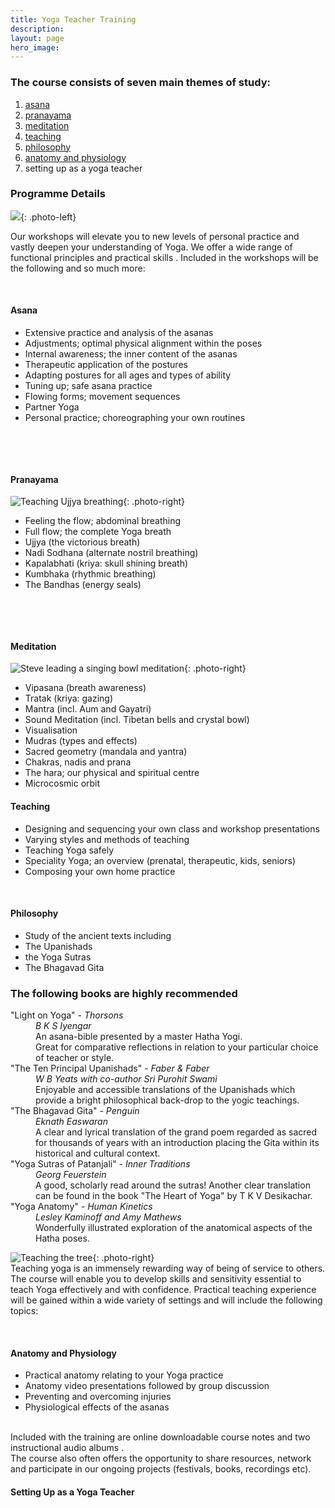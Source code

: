 ```yaml
---
title: Yoga Teacher Training
description:
layout: page
hero_image:
---
```


### The course consists of seven main themes of study:

1. [asana](https://www.shamayoga.org.uk/p/course-content.html#asana)
2. [pranayama](https://www.shamayoga.org.uk/p/course-content.html#pranayama)
3. [meditation](https://www.shamayoga.org.uk/p/course-content.html#meditation)
4. [teaching](https://www.shamayoga.org.uk/p/course-content.html#teaching)
5. [philosophy](https://www.shamayoga.org.uk/p/course-content.html#philosophy)
6. [anatomy and physiology](https://www.shamayoga.org.uk/p/course-content.html#anatomy)
7. setting up as a yoga teacher

### Programme Details

![](https://lh3.googleusercontent.com/-B03gcaFaoh0/WxeoPO8wTFI/AAAAAAAAA7M/BgyF1EKHxn86yzbxncylTVP6RJSFvr4oQCJoC/s400-e30/webphotos4.jpg){: .photo-left}

Our workshops will elevate you to new levels of personal practice and vastly deepen your understanding of Yoga. We offer a wide range of functional principles and practical skills . Included in the workshops will be the following and so much more:

&nbsp;

#### Asana

* Extensive practice and analysis of the asanas
* Adjustments; optimal physical alignment within the poses
* Internal awareness; the inner content of the asanas
* Therapeutic application of the postures
* Adapting postures for all ages and types of ability
* Tuning up; safe asana practice
* Flowing forms; movement sequences
* Partner Yoga
* Personal practice; choreographing your own routines

&nbsp;

&nbsp;

#### Pranayama

![Teaching Ujjya breathing](//lh3.googleusercontent.com/-qBiuAOXva18/VBX33RO9jSI/AAAAAAAAAQI/MpCwcgOZyCE/s235/lie_2.jpg){: .photo-right}

* Feeling the flow; abdominal breathing
* Full flow; the complete Yoga breath
* Ujjya (the victorious breath)
* Nadi Sodhana (alternate nostril breathing)
* Kapalabhati (kriya: skull shining breath)
* Kumbhaka (rhythmic breathing)
* The Bandhas (energy seals)

&nbsp;

&nbsp;

#### Meditation

![Steve leading a singing bowl meditation](//lh3.googleusercontent.com/--vMcXk-X_Yc/VBX33UTV4qI/AAAAAAAAAQU/XU6J7ppZFcg/s235/group_meditation.jpg){: .photo-right}

* Vipasana (breath awareness)
* Tratak (kriya: gazing)
* Mantra (incl. Aum and Gayatri)
* Sound Meditation (incl. Tibetan bells and crystal bowl)
* Visualisation
* Mudras (types and effects)
* Sacred geometry (mandala and yantra)
* Chakras, nadis and prana
* The hara; our physical and spiritual centre
* Microcosmic orbit

#### Teaching

* Designing and sequencing your own class and workshop presentations
* Varying styles and methods of teaching
* Teaching Yoga safely
* Speciality Yoga; an overview (prenatal, therapeutic, kids, seniors)
* Composing your own home practice&nbsp;

&nbsp;

#### Philosophy

* Study of the ancient texts including&nbsp;
* The Upanishads&nbsp;
* the Yoga Sutras&nbsp;
* The Bhagavad Gita &nbsp;

### The following books are highly recommended

<dl><dt>"Light on Yoga" -&nbsp;<em>Thorsons</em></dt><dd><em>B K S Iyengar</em><br />An asana-bible presented by a master Hatha Yogi.<br />Great for comparative reflections in relation to your particular choice of teacher or style.</dd><dt>"The Ten Principal Upanishads" -&nbsp;<em>Faber &amp; Faber</em></dt><dd><em>W B Yeats with co-author Sri Purohit Swami</em><br />Enjoyable and accessible translations of the Upanishads which provide a bright philosophical back-drop to the yogic teachings.</dd><dt>"The Bhagavad Gita" -&nbsp;<em>Penguin</em></dt><dd><em>Eknath Easwaran</em><br />A clear and lyrical translation of the grand poem regarded as sacred for thousands of years with an introduction placing the Gita within its historical and cultural context.</dd><dt>"Yoga Sutras of Patanjali" -&nbsp;<em>Inner Traditions</em></dt><dd><em>Georg Feuerstein</em><br />A good, scholarly read around the sutras! Another clear translation can be found in the book "The Heart of Yoga" by T K V Desikachar.</dd><dt>"Yoga Anatomy" -&nbsp;<em>Human Kinetics</em></dt><dd><em>Lesley Kaminoff and Amy Mathews</em><br />Wonderfully illustrated exploration of the anatomical aspects of the Hatha poses.</dd></dl>

![Teaching the tree](//lh3.googleusercontent.com/-5Ki9nK_rEdE/VBX33xEYumI/AAAAAAAAAQY/CUlGsAOP5ow/s310/tree_teach_1.jpg){: .photo-right}<br>Teaching yoga is an immensely rewarding way of being of service to others. The course will enable you to develop skills and sensitivity essential to teach Yoga effectively and with confidence. Practical teaching experience will be gained within a wide variety of settings and will include the following topics:

&nbsp;

#### Anatomy and Physiology

* Practical anatomy relating to your Yoga practice&nbsp;
* Anatomy video presentations followed by group discussion&nbsp;
* Preventing and overcoming injuries
* Physiological effects of the asanas

<br>Included with the training are online downloadable course notes and two instructional audio albums .<br>The course also often offers the opportunity to share resources, network and participate in our ongoing projects (festivals, books, recordings etc).

#### Setting Up as a Yoga Teacher

&nbsp;